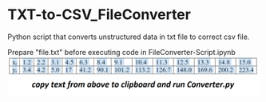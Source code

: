 # TXT-to-CSV_FileConverter
Python script that converts unstructured data in txt file to correct csv file.

Prepare "file.txt" before executing code in FileConverter-Script.ipynb\
![](/sc.jpg)
